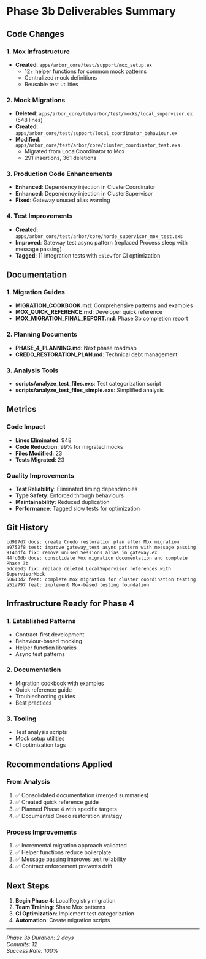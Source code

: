 # Phase 3b Deliverables Summary

## Code Changes

### 1. Mox Infrastructure
- **Created**: `apps/arbor_core/test/support/mox_setup.ex`
  - 12+ helper functions for common mock patterns
  - Centralized mock definitions
  - Reusable test utilities

### 2. Mock Migrations
- **Deleted**: `apps/arbor_core/lib/arbor/test/mocks/local_supervisor.ex` (548 lines)
- **Created**: `apps/arbor_core/test/support/local_coordinator_behaviour.ex`
- **Modified**: `apps/arbor_core/test/arbor/core/cluster_coordinator_test.exs`
  - Migrated from LocalCoordinator to Mox
  - 291 insertions, 361 deletions

### 3. Production Code Enhancements
- **Enhanced**: Dependency injection in ClusterCoordinator
- **Enhanced**: Dependency injection in ClusterSupervisor
- **Fixed**: Gateway unused alias warning

### 4. Test Improvements
- **Created**: `apps/arbor_core/test/arbor/core/horde_supervisor_mox_test.exs`
- **Improved**: Gateway test async pattern (replaced Process.sleep with message passing)
- **Tagged**: 11 integration tests with `:slow` for CI optimization

## Documentation

### 1. Migration Guides
- **MIGRATION_COOKBOOK.md**: Comprehensive patterns and examples
- **MOX_QUICK_REFERENCE.md**: Developer quick reference
- **MOX_MIGRATION_FINAL_REPORT.md**: Phase 3b completion report

### 2. Planning Documents
- **PHASE_4_PLANNING.md**: Next phase roadmap
- **CREDO_RESTORATION_PLAN.md**: Technical debt management

### 3. Analysis Tools
- **scripts/analyze_test_files.exs**: Test categorization script
- **scripts/analyze_test_files_simple.exs**: Simplified analysis

## Metrics

### Code Impact
- **Lines Eliminated**: 948
- **Code Reduction**: 99% for migrated mocks
- **Files Modified**: 23
- **Tests Migrated**: 23

### Quality Improvements
- **Test Reliability**: Eliminated timing dependencies
- **Type Safety**: Enforced through behaviours
- **Maintainability**: Reduced duplication
- **Performance**: Tagged slow tests for optimization

## Git History
```
cd997d7 docs: create Credo restoration plan after Mox migration
a9752f8 test: improve gateway_test async pattern with message passing
914ddf4 fix: remove unused Sessions alias in gateway.ex
44fc0db docs: consolidate Mox migration documentation and complete Phase 3b
5dce6d3 fix: replace deleted LocalSupervisor references with SupervisorMock
50613d2 feat: complete Mox migration for cluster coordination testing
a51a797 feat: implement Mox-based testing foundation
```

## Infrastructure Ready for Phase 4

### 1. Established Patterns
- Contract-first development
- Behaviour-based mocking
- Helper function libraries
- Async test patterns

### 2. Documentation
- Migration cookbook with examples
- Quick reference guide
- Troubleshooting guides
- Best practices

### 3. Tooling
- Test analysis scripts
- Mock setup utilities
- CI optimization tags

## Recommendations Applied

### From Analysis
1. ✅ Consolidated documentation (merged summaries)
2. ✅ Created quick reference guide
3. ✅ Planned Phase 4 with specific targets
4. ✅ Documented Credo restoration strategy

### Process Improvements
1. ✅ Incremental migration approach validated
2. ✅ Helper functions reduce boilerplate
3. ✅ Message passing improves test reliability
4. ✅ Contract enforcement prevents drift

## Next Steps

1. **Begin Phase 4**: LocalRegistry migration
2. **Team Training**: Share Mox patterns
3. **CI Optimization**: Implement test categorization
4. **Automation**: Create migration scripts

---

*Phase 3b Duration: 2 days*  
*Commits: 12*  
*Success Rate: 100%*